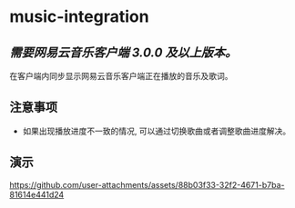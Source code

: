# music-integration
## _*需要网易云音乐客户端 3.0.0 及以上版本。*_
在客户端内同步显示网易云音乐客户端正在播放的音乐及歌词。

## 注意事项
- 如果出现播放进度不一致的情况, 可以通过切换歌曲或者调整歌曲进度解决。

## 演示
https://github.com/user-attachments/assets/88b03f33-32f2-4671-b7ba-81614e441d24

